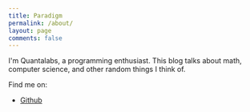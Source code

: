 ```yaml
---
title: Paradigm
permalink: /about/
layout: page
comments: false
---
```


I'm Quantalabs, a programming enthusiast. This blog talks about math, computer science, and other random things I think of.

Find me on:
- [Github](https://github.com/Quantalabs)